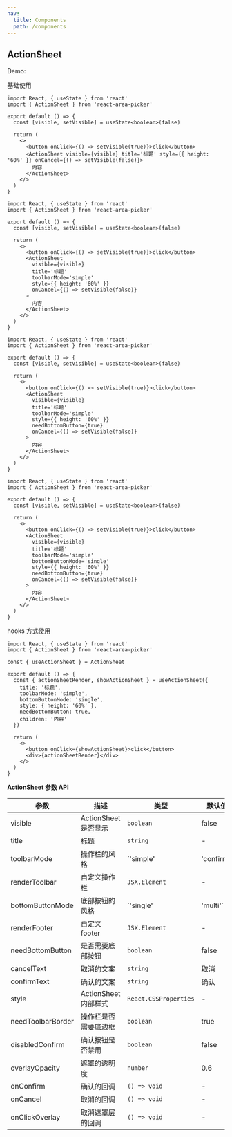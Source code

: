 ```yaml
---
nav:
  title: Components
  path: /components
---
```


## ActionSheet

Demo:

基础使用

```tsx
import React, { useState } from 'react'
import { ActionSheet } from 'react-area-picker'

export default () => {
  const [visible, setVisible] = useState<boolean>(false)

  return (
    <>
      <button onClick={() => setVisible(true)}>click</button>
      <ActionSheet visible={visible} title='标题' style={{ height: '60%' }} onCancel={() => setVisible(false)}>
        内容
      </ActionSheet>
    </>
  )
}
```

```tsx
import React, { useState } from 'react'
import { ActionSheet } from 'react-area-picker'

export default () => {
  const [visible, setVisible] = useState<boolean>(false)

  return (
    <>
      <button onClick={() => setVisible(true)}>click</button>
      <ActionSheet
        visible={visible}
        title='标题'
        toolbarMode='simple'
        style={{ height: '60%' }}
        onCancel={() => setVisible(false)}
      >
        内容
      </ActionSheet>
    </>
  )
}
```

```tsx
import React, { useState } from 'react'
import { ActionSheet } from 'react-area-picker'

export default () => {
  const [visible, setVisible] = useState<boolean>(false)

  return (
    <>
      <button onClick={() => setVisible(true)}>click</button>
      <ActionSheet
        visible={visible}
        title='标题'
        toolbarMode='simple'
        style={{ height: '60%' }}
        needBottomButton={true}
        onCancel={() => setVisible(false)}
      >
        内容
      </ActionSheet>
    </>
  )
}
```

```tsx
import React, { useState } from 'react'
import { ActionSheet } from 'react-area-picker'

export default () => {
  const [visible, setVisible] = useState<boolean>(false)

  return (
    <>
      <button onClick={() => setVisible(true)}>click</button>
      <ActionSheet
        visible={visible}
        title='标题'
        toolbarMode='simple'
        bottomButtonMode='single'
        style={{ height: '60%' }}
        needBottomButton={true}
        onCancel={() => setVisible(false)}
      >
        内容
      </ActionSheet>
    </>
  )
}
```

hooks 方式使用

```tsx
import React, { useState } from 'react'
import { ActionSheet } from 'react-area-picker'

const { useActionSheet } = ActionSheet

export default () => {
  const { actionSheetRender, showActionSheet } = useActionSheet({
    title: '标题',
    toolbarMode: 'simple',
    bottomButtonMode: 'single',
    style: { height: '60%' },
    needBottomButton: true,
    children: '内容'
  })

  return (
    <>
      <button onClick={showActionSheet}>click</button>
      <div>{actionSheetRender}</div>
    </>
  )
}
```

**ActionSheet 参数 API**

| 参数              | 描述                 | 类型                   | 默认值    |
| ----------------- | -------------------- | ---------------------- | --------- |
| visible           | ActionSheet 是否显示 | `boolean`              | false     |
| title             | 标题                 | `string`               | -         |
| toolbarMode       | 操作栏的风格         | `'simple' | 'confirm'` | `confirm` |
| renderToolbar     | 自定义操作栏         | `JSX.Element`          | -         |
| bottomButtonMode  | 底部按钮的风格       | `'single' | 'multi'`   | `multi`   |
| renderFooter      | 自定义 footer        | `JSX.Element`          | -         |
| needBottomButton  | 是否需要底部按钮     | `boolean`              | false     |
| cancelText        | 取消的文案           | `string`               | 取消      |
| confirmText       | 确认的文案           | `string`               | 确认      |
| style             | ActionSheet 内部样式 | `React.CSSProperties`  | -         |
| needToolbarBorder | 操作栏是否需要底边框 | `boolean`              | true      |
| disabledConfirm   | 确认按钮是否禁用     | `boolean`              | false     |
| overlayOpacity    | 遮罩的透明度         | `number`               | 0.6       |
| onConfirm         | 确认的回调           | `() => void`           | -         |
| onCancel          | 取消的回调           | `() => void`           | -         |
| onClickOverlay    | 取消遮罩层的回调     | `() => void`           | -         |
